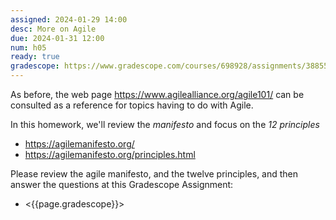 ```yaml
---
assigned: 2024-01-29 14:00
desc: More on Agile
due: 2024-01-31 12:00
num: h05
ready: true
gradescope: https://www.gradescope.com/courses/698928/assignments/3885577
---
```


<div style="display:none;">https://ucsb-cs148.github.io/w23/hwk/h05/</div>

As before, the web page <https://www.agilealliance.org/agile101/> can be consulted as a reference for topics
having to do with Agile.

In this homework, we'll review the *manifesto* and focus on the *12 principles* 

* <https://agilemanifesto.org/>
* <https://agilemanifesto.org/principles.html>

Please review the agile manifesto, and the twelve principles, and then answer the questions at this Gradescope Assignment:

* <{{page.gradescope}}>
